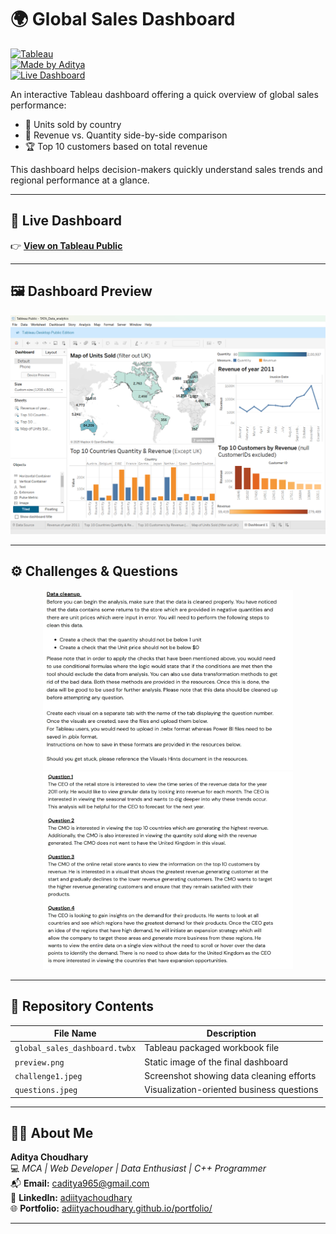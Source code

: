 # 🌍 Global Sales Dashboard

[![Tableau](https://img.shields.io/badge/Built%20With-Tableau-blue)](https://www.tableau.com/)  
[![Made by Aditya](https://img.shields.io/badge/Made%20By-Aditya%20Choudhary-orange)](https://www.linkedin.com/in/adiityachoudhary/)  
[![Live Dashboard](https://img.shields.io/badge/Live-Dashboard-brightgreen?style=flat&logo=tableau)](https://public.tableau.com/views/TATA_Data_analytics/Dashboard1?:language=en-US&publish=yes&:sid=&:redirect=auth&:display_count=n&:origin=viz_share_link)

An interactive Tableau dashboard offering a quick overview of global sales performance:

- 📌 Units sold by country  
- 🔄 Revenue vs. Quantity side-by-side comparison  
- 🏆 Top 10 customers based on total revenue  

This dashboard helps decision-makers quickly understand sales trends and regional performance at a glance.

---

## 🔗 Live Dashboard

👉 [**View on Tableau Public**](https://public.tableau.com/views/TATA_Data_analytics/Dashboard1?:language=en-US&publish=yes&:sid=&:redirect=auth&:display_count=n&:origin=viz_share_link)

---

## 🖼️ Dashboard Preview

<p align="center">
  <img src="preview.png" alt="Dashboard Preview" width="600"/>
</p>

---

## ⚙️ Challenges & Questions

<p align="center">
  <img src="challenge1.jpeg" alt="Challenges" width="400"/> <br>
  <img src="questions.jpeg" alt="Business Questions" width="400"/>
</p>

---

## 📁 Repository Contents

| File Name                   | Description                              |
|----------------------------|------------------------------------------|
| `global_sales_dashboard.twbx` | Tableau packaged workbook file             |
| `preview.png`              | Static image of the final dashboard      |
| `challenge1.jpeg`          | Screenshot showing data cleaning efforts |
| `questions.jpeg`           | Visualization-oriented business questions|

---

## 👨‍💻 About Me

**Aditya Choudhary**  
💻 *MCA | Web Developer | Data Enthusiast | C++ Programmer*  
📬 **Email:** [caditya965@gmail.com](mailto:caditya965@gmail.com)  
🔗 **LinkedIn:** [adiityachoudhary](https://www.linkedin.com/in/adiityachoudhary/)  
🌐 **Portfolio:** [adiityachoudhary.github.io/portfolio/](https://adiityachoudhary.github.io/portfolio/)

---
